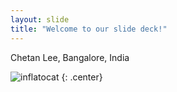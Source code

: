 ```yaml
---
layout: slide
title: "Welcome to our slide deck!"
---
```


Chetan Lee, Bangalore, India

![inflatocat](https://octodex.github.com/images/inflatocat.png)
{: .center}
